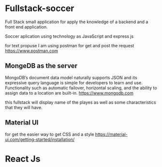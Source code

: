 # Fullstack-soccer
Full Stack small application for apply the knowledge of a backend and a front end application.

Soccer aplication using technology as JavaScript and express js 


for text propuse I am using postman for get and post the request
https://www.postman.com

## MongeDB as the server 
MongoDB’s document data model naturally supports JSON and its expressive query language is simple for developers to learn and use. Functionality such as automatic failover, horizontal scaling, and the ability to assign data to a location are built-in.
https://www.mongodb.com

this fullstack will display name of the playes as well as some characteristics that they will have.

## Material UI 
for get the easier way to get CSS and a style
https://material-ui.com/getting-started/installation/

# React Js
